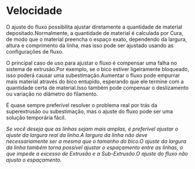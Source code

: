 Velocidade
====
O ajuste do fluxo possibilita ajustar diretamente a quantidade de material depositado.Normalmente, a quantidade de material é calculada por Cura, de modo que o material preencha o espaço exato, dependendo da largura, altura e comprimento da linha, mas isso pode ser ajustado usando as configurações de fluxo.

O principal caso de uso para ajustar o fluxo é compensar uma falha no sistema de extrusão.Por exemplo, se o bico estiver ligeiramente bloqueado, isso poderá causar uma subestimação.Aumentar o fluxo pode empurrar mais material através do bico entupido, esperando que ele termine com a quantidade certa de material.Isso também pode compensar o deslizamento ou variação no diâmetro do filamento.

É quase sempre preferível resolver o problema real por trás da superextrusão ou subestimação, mas o ajuste do fluxo pode ser uma solução temporária fácil.

*Se você deseja que as linhas sejam mais amplas, é preferível ajustar o ajuste da largura real da linha.A largura da linha não deve necessariamente ser a mesma que o tamanho do bico.O ajuste da largura da linha também torna possível ajustar o espaçamento entre as linhas, o que impede a excesso de Extrusão e a Sub-Extrusão.O ajuste do fluxo não ajusta o espaçamento.*